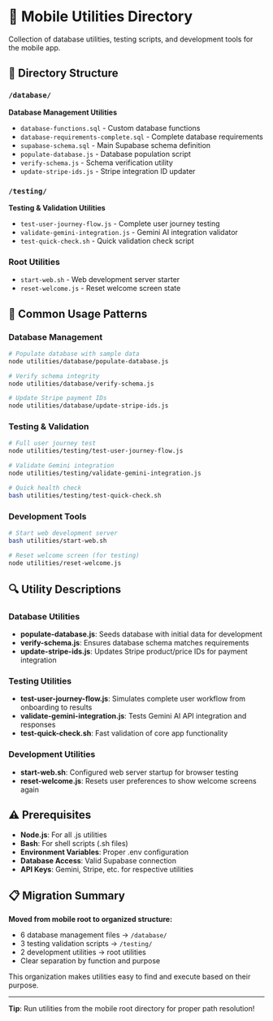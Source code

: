 # 🔧 Mobile Utilities Directory

Collection of database utilities, testing scripts, and development tools for the mobile app.

## 📁 Directory Structure  

### `/database/`
**Database Management Utilities**
- `database-functions.sql` - Custom database functions
- `database-requirements-complete.sql` - Complete database requirements
- `supabase-schema.sql` - Main Supabase schema definition
- `populate-database.js` - Database population script
- `verify-schema.js` - Schema verification utility
- `update-stripe-ids.js` - Stripe integration ID updater

### `/testing/`
**Testing & Validation Utilities**
- `test-user-journey-flow.js` - Complete user journey testing
- `validate-gemini-integration.js` - Gemini AI integration validator
- `test-quick-check.sh` - Quick validation check script

### Root Utilities
- `start-web.sh` - Web development server starter
- `reset-welcome.js` - Reset welcome screen state

## 🎯 Common Usage Patterns

### Database Management
```bash
# Populate database with sample data
node utilities/database/populate-database.js

# Verify schema integrity
node utilities/database/verify-schema.js

# Update Stripe payment IDs
node utilities/database/update-stripe-ids.js
```

### Testing & Validation
```bash
# Full user journey test
node utilities/testing/test-user-journey-flow.js

# Validate Gemini integration
node utilities/testing/validate-gemini-integration.js

# Quick health check
bash utilities/testing/test-quick-check.sh
```

### Development Tools
```bash
# Start web development server
bash utilities/start-web.sh

# Reset welcome screen (for testing)
node utilities/reset-welcome.js
```

## 🔍 Utility Descriptions

### Database Utilities
- **populate-database.js**: Seeds database with initial data for development
- **verify-schema.js**: Ensures database schema matches requirements
- **update-stripe-ids.js**: Updates Stripe product/price IDs for payment integration

### Testing Utilities  
- **test-user-journey-flow.js**: Simulates complete user workflow from onboarding to results
- **validate-gemini-integration.js**: Tests Gemini AI API integration and responses
- **test-quick-check.sh**: Fast validation of core app functionality

### Development Utilities
- **start-web.sh**: Configured web server startup for browser testing
- **reset-welcome.js**: Resets user preferences to show welcome screens again

## ⚠️ Prerequisites

- **Node.js**: For all .js utilities
- **Bash**: For shell scripts (.sh files)
- **Environment Variables**: Proper .env configuration
- **Database Access**: Valid Supabase connection
- **API Keys**: Gemini, Stripe, etc. for respective utilities

## 📋 Migration Summary

**Moved from mobile root to organized structure:**
- 6 database management files → `/database/`
- 3 testing validation scripts → `/testing/`  
- 2 development utilities → root utilities
- Clear separation by function and purpose

This organization makes utilities easy to find and execute based on their purpose.

---
**Tip**: Run utilities from the mobile root directory for proper path resolution!